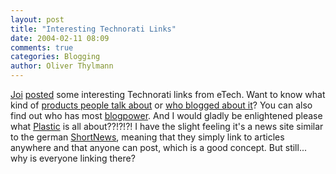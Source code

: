 ```yaml
---
layout: post
title: "Interesting Technorati Links"
date: 2004-02-11 08:09
comments: true
categories: Blogging
author: Oliver Thylmann
---
```








[Joi](http://joi.ito.com/) [posted](http://joi.ito.com/archives/2004/02/11/technorati_talk.html) some interesting Technorati links from eTech. Want to know what kind of [products people talk about](http://www.technorati.com/cosmos/products.html) or [who blogged about it](http://www.technorati.com/cosmos/search.html?rank=&amp;type=&amp;url=www.technorati.com%2Fcosmos%2Fproducts.html&amp;sub=Go%21)? You can also find out who has most [blogpower](http://www.technorati.com/blogpower.html). And I would gladly be enlightened please what [Plastic](http://www.plastic.com/) is all about??!?!?! I have the slight feeling it's a news site similar to the german [ShortNews](http://www.shortnews.de/), meaning that they simply link to articles anywhere and that anyone can post, which is a good concept. But still... why is everyone linking there?


